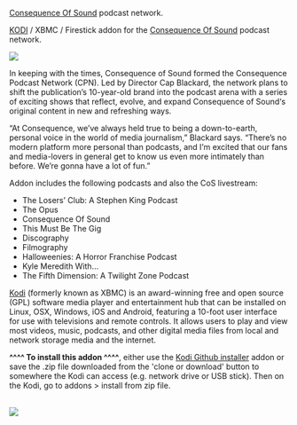 <a href="https://consequenceofsound.net/consequence-podcast-network/">Consequence Of Sound</a> podcast network.<br>

<a href="kodi.tv">KODI<a> / XBMC / Firestick addon for the <a href="https://consequenceofsound.net/consequence-podcast-network/">Consequence Of Sound</a> podcast network.<br>

<img src="https://consequenceofsound.net/wp-content/uploads/2018/04/facebook-header-torn-red.png"><br>

In keeping with the times, Consequence of Sound formed the Consequence Podcast Network (CPN). Led by Director Cap Blackard, the network plans to shift the publication’s 10-year-old brand into the podcast arena with a series of exciting shows that reflect, evolve, and expand Consequence of Sound‘s original content in new and refreshing ways.<br>

“At Consequence, we’ve always held true to being a down-to-earth, personal voice in the world of media journalism,” Blackard says. “There’s no modern platform more personal than podcasts, and I’m excited that our fans and media-lovers in general get to know us even more intimately than before. We’re gonna have a lot of fun.”<br>

Addon includes the following podcasts and also the CoS livestream:<br>

- The Losers’ Club: A Stephen King Podcast
- The Opus
- Consequence Of Sound
- This Must Be The Gig
- Discography
- Filmography
- Halloweenies: A Horror Franchise Podcast
- Kyle Meredith With...
- The Fifth Dimension: A Twilight Zone Podcast

<a href="www.kodi.tv">Kodi</a> (formerly known as XBMC) is an award-winning free and open source (GPL) software media player and entertainment hub that can be installed on Linux, OSX, Windows, iOS and Android, featuring a 10-foot user interface for use with televisions and remote controls. It allows users to play and view most videos, music, podcasts, and other digital media files from local and network storage media and the internet.<br>

<b>^^^^ To install this addon ^^^^</b>, either use the <a href="https://www.tvaddons.co/github-browser-kodi/">Kodi Github installer</a> addon or save the .zip file downloaded from the 'clone or download' button to somewhere the Kodi can access (e.g. network drive or USB stick). Then on the Kodi, go to addons > install from zip file.<br>

<br><a href="http://www.kodi.tv"><img src="https://kodi.tv/sites/default/files/page/field_image/about--devices.jpg">
